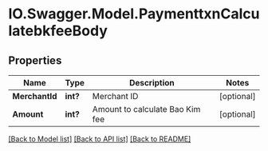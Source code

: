 # IO.Swagger.Model.PaymenttxnCalculatebkfeeBody
## Properties

Name | Type | Description | Notes
------------ | ------------- | ------------- | -------------
**MerchantId** | **int?** | Merchant ID | [optional] 
**Amount** | **int?** | Amount to calculate Bao Kim fee | [optional] 

[[Back to Model list]](../README.md#documentation-for-models) [[Back to API list]](../README.md#documentation-for-api-endpoints) [[Back to README]](../README.md)

